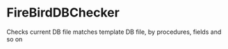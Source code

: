# FireBirdDBChecker
Checks current DB file matches template DB file, by procedures, fields and so on
